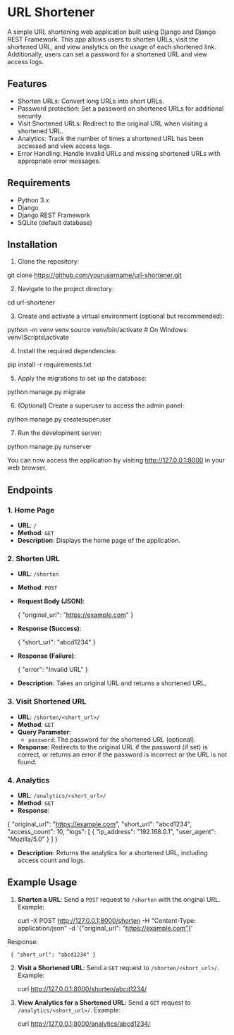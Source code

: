 # URL Shortener

A simple URL shortening web application built using Django and Django REST Framework. This app allows users to shorten URLs, visit the shortened URL, and view analytics on the usage of each shortened link. Additionally, users can set a password for a shortened URL and view access logs.

## Features

* Shorten URLs: Convert long URLs into short URLs.
* Password protection: Set a password on shortened URLs for additional security.
* Visit Shortened URLs: Redirect to the original URL when visiting a shortened URL.
* Analytics: Track the number of times a shortened URL has been accessed and view access logs.
* Error Handling: Handle invalid URLs and missing shortened URLs with appropriate error messages.

## Requirements

* Python 3.x
* Django
* Django REST Framework
* SQLite (default database)

## Installation

1. Clone the repository:

git clone https://github.com/yourusername/url-shortener.git

2. Navigate to the project directory:

cd url-shortener

3. Create and activate a virtual environment (optional but recommended):

python -m venv venv
source venv/bin/activate  # On Windows: venv\Scripts\activate

4. Install the required dependencies:

pip install -r requirements.txt

5. Apply the migrations to set up the database:

python manage.py migrate

6. (Optional) Create a superuser to access the admin panel:

python manage.py createsuperuser

7. Run the development server:

python manage.py runserver

You can now access the application by visiting http://127.0.0.1:8000 in your web browser.

## Endpoints

### 1. Home Page

* **URL**: `/`
* **Method**: `GET`
* **Description**: Displays the home page of the application.

### 2. Shorten URL

* **URL**: `/shorten`
* **Method**: `POST`
* **Request Body (JSON)**:

    { "original_url": "https://example.com" }

* **Response (Success)**:

    { "short_url": "abcd1234" }

* **Response (Failure)**:

    { "error": "Invalid URL" }

* **Description**: Takes an original URL and returns a shortened URL.

### 3. Visit Shortened URL

* **URL**: `/shorten/<short_url>/`
* **Method**: `GET`
* **Query Parameter**:
    * `password`: The password for the shortened URL (optional).
* **Response**: Redirects to the original URL if the password (if set) is correct, or returns an error if the password is incorrect or the URL is not found.

### 4. Analytics

* **URL**: `/analytics/<short_url>/`
* **Method**: `GET`
* **Response**:

{
  "original_url": "https://example.com",
  "short_url": "abcd1234",
  "access_count": 10,
  "logs": [
    { "ip_address": "192.168.0.1", "user_agent": "Mozilla/5.0" }
  ]
}

* **Description**: Returns the analytics for a shortened URL, including access count and logs.

## Example Usage

1. **Shorten a URL**: Send a `POST` request to `/shorten` with the original URL. Example:

     curl -X POST http://127.0.0.1:8000/shorten -H "Content-Type: application/json" -d '{"original_url": "https://example.com"}'

Response:

     { "short_url": "abcd1234" }

2. **Visit a Shortened URL**: Send a `GET` request to `/shorten/<short_url>/`. Example:

     curl http://127.0.0.1:8000/shorten/abcd1234/

3. **View Analytics for a Shortened URL**: Send a `GET` request to `/analytics/<short_url>/`. Example:

     curl http://127.0.0.1:8000/analytics/abcd1234/ 
